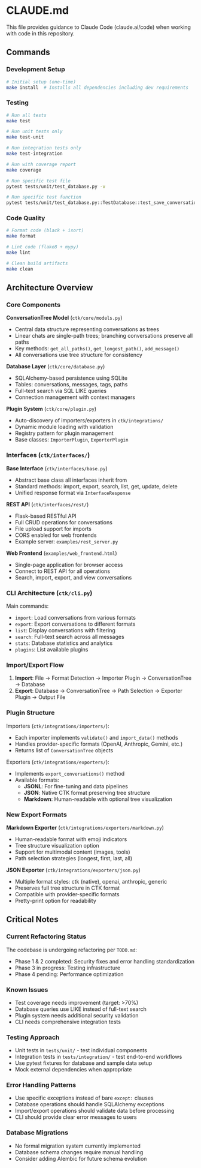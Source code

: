# CLAUDE.md

This file provides guidance to Claude Code (claude.ai/code) when working with code in this repository.

## Commands

### Development Setup
```bash
# Initial setup (one-time)
make install  # Installs all dependencies including dev requirements
```

### Testing
```bash
# Run all tests
make test

# Run unit tests only
make test-unit

# Run integration tests only
make test-integration

# Run with coverage report
make coverage

# Run specific test file
pytest tests/unit/test_database.py -v

# Run specific test function
pytest tests/unit/test_database.py::TestDatabase::test_save_conversation -v
```

### Code Quality
```bash
# Format code (black + isort)
make format

# Lint code (flake8 + mypy)
make lint

# Clean build artifacts
make clean
```

## Architecture Overview

### Core Components

**ConversationTree Model** (`ctk/core/models.py`)
- Central data structure representing conversations as trees
- Linear chats are single-path trees; branching conversations preserve all paths
- Key methods: `get_all_paths()`, `get_longest_path()`, `add_message()`
- All conversations use tree structure for consistency

**Database Layer** (`ctk/core/database.py`)
- SQLAlchemy-based persistence using SQLite
- Tables: conversations, messages, tags, paths
- Full-text search via SQL LIKE queries
- Connection management with context managers

**Plugin System** (`ctk/core/plugin.py`)
- Auto-discovery of importers/exporters in `ctk/integrations/`
- Dynamic module loading with validation
- Registry pattern for plugin management
- Base classes: `ImporterPlugin`, `ExporterPlugin`

### Interfaces (`ctk/interfaces/`)

**Base Interface** (`ctk/interfaces/base.py`)
- Abstract base class all interfaces inherit from
- Standard methods: import, export, search, list, get, update, delete
- Unified response format via `InterfaceResponse`

**REST API** (`ctk/interfaces/rest/`)
- Flask-based RESTful API
- Full CRUD operations for conversations
- File upload support for imports
- CORS enabled for web frontends
- Example server: `examples/rest_server.py`

**Web Frontend** (`examples/web_frontend.html`)
- Single-page application for browser access
- Connect to REST API for all operations
- Search, import, export, and view conversations

### CLI Architecture (`ctk/cli.py`)
Main commands:
- `import`: Load conversations from various formats
- `export`: Export conversations to different formats
- `list`: Display conversations with filtering
- `search`: Full-text search across all messages
- `stats`: Database statistics and analytics
- `plugins`: List available plugins

### Import/Export Flow

1. **Import**: File → Format Detection → Importer Plugin → ConversationTree → Database
2. **Export**: Database → ConversationTree → Path Selection → Exporter Plugin → Output File

### Plugin Structure

Importers (`ctk/integrations/importers/`):
- Each importer implements `validate()` and `import_data()` methods
- Handles provider-specific formats (OpenAI, Anthropic, Gemini, etc.)
- Returns list of `ConversationTree` objects

Exporters (`ctk/integrations/exporters/`):
- Implements `export_conversations()` method
- Available formats:
  - **JSONL**: For fine-tuning and data pipelines
  - **JSON**: Native CTK format preserving tree structure
  - **Markdown**: Human-readable with optional tree visualization

### New Export Formats

**Markdown Exporter** (`ctk/integrations/exporters/markdown.py`)
- Human-readable format with emoji indicators
- Tree structure visualization option
- Support for multimodal content (images, tools)
- Path selection strategies (longest, first, last, all)

**JSON Exporter** (`ctk/integrations/exporters/json.py`)
- Multiple format styles: ctk (native), openai, anthropic, generic
- Preserves full tree structure in CTK format
- Compatible with provider-specific formats
- Pretty-print option for readability

## Critical Notes

### Current Refactoring Status
The codebase is undergoing refactoring per `TODO.md`:
- Phase 1 & 2 completed: Security fixes and error handling standardization
- Phase 3 in progress: Testing infrastructure
- Phase 4 pending: Performance optimization

### Known Issues
- Test coverage needs improvement (target: >70%)
- Database queries use LIKE instead of full-text search
- Plugin system needs additional security validation
- CLI needs comprehensive integration tests

### Testing Approach
- Unit tests in `tests/unit/` - test individual components
- Integration tests in `tests/integration/` - test end-to-end workflows
- Use pytest fixtures for database and sample data setup
- Mock external dependencies when appropriate

### Error Handling Patterns
- Use specific exceptions instead of bare `except:` clauses
- Database operations should handle SQLAlchemy exceptions
- Import/export operations should validate data before processing
- CLI should provide clear error messages to users

### Database Migrations
- No formal migration system currently implemented
- Database schema changes require manual handling
- Consider adding Alembic for future schema evolution